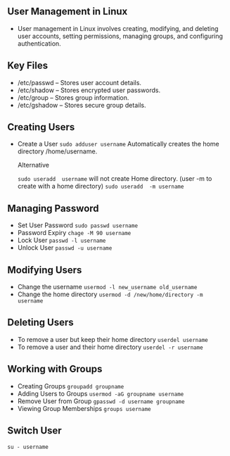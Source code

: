 ## User Management in Linux

- User management in Linux involves creating, modifying, and deleting user accounts, setting permissions, managing groups, and configuring authentication.

## Key Files
* /etc/passwd – Stores user account details.
* /etc/shadow – Stores encrypted user passwords.
* /etc/group – Stores group information.
* /etc/gshadow – Stores secure group details.

## Creating Users
- Create a User
 `sudo adduser username`
Automatically creates the home directory /home/username.

     Alternative

     `sudo useradd  username`  will not create Home directory. (user -m to create with a home directory)      `sudo useradd  -m username`

## Managing Password

- Set User Password  `sudo passwd username`
-  Password Expiry `chage -M 90 username`
- Lock User `passwd -l username`
- Unlock User `passwd -u username`

## Modifying Users

- Change the username `usermod -l new_username old_username`
- Change the home directory `usermod -d /new/home/directory -m username`

## Deleting Users
 - To remove a user but keep their home directory `userdel username`
 - To remove a user and their home directory `userdel -r username`

## Working with Groups

- Creating Groups `groupadd groupname`
- Adding Users to Groups `usermod -aG groupname username`
- Remove User from Group `gpasswd -d username groupname`
- Viewing Group Memberships `groups username`

## Switch User
`su - username`

